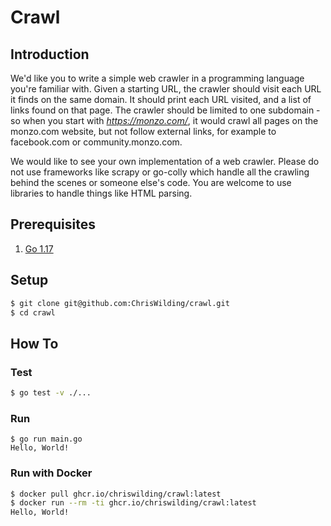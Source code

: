 # Crawl

## Introduction

We'd like you to write a simple web crawler in a programming language you're familiar with. Given a starting URL, the crawler should visit each URL it finds on the same domain. It should print each URL visited, and a list of links found on that page. The crawler should be limited to one subdomain - so when you start with *https://monzo.com/*, it would crawl all pages on the monzo.com website, but not follow external links, for example to facebook.com or community.monzo.com.

We would like to see your own implementation of a web crawler. Please do not use frameworks like scrapy or go-colly which handle all the crawling behind the scenes or someone else's code. You are welcome to use libraries to handle things like HTML parsing.

## Prerequisites

1. [Go 1.17](https://go.dev/dl/)

## Setup

```sh
$ git clone git@github.com:ChrisWilding/crawl.git
$ cd crawl
```

## How To

### Test

```sh
$ go test -v ./...
```

### Run

```
$ go run main.go
Hello, World!
```

### Run with Docker

```sh
$ docker pull ghcr.io/chriswilding/crawl:latest
$ docker run --rm -ti ghcr.io/chriswilding/crawl:latest
Hello, World!
```
